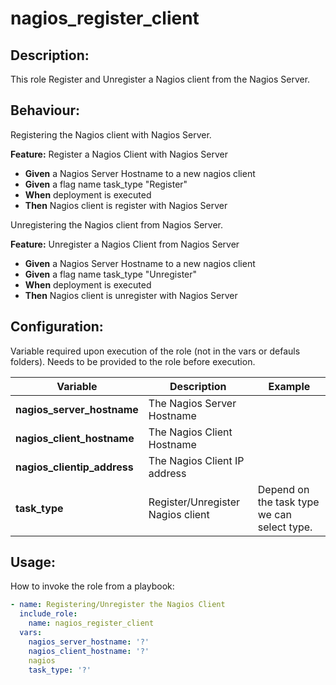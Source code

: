 # nagios_register_client

## Description:

This role Register and Unregister a Nagios client from the Nagios Server.

## Behaviour:

Registering the Nagios client with Nagios Server.

**Feature:** Register a Nagios Client with Nagios Server  
- **Given** a Nagios Server Hostname to a new nagios client
- **Given** a flag name task_type "Register"
- **When** deployment is executed
- **Then** Nagios client is register with Nagios Server  

Unregistering the Nagios client from Nagios Server.

**Feature:** Unregister a Nagios Client from Nagios Server  
- **Given** a Nagios Server Hostname to a new nagios client
- **Given** a flag name task_type "Unregister"
- **When** deployment is executed
- **Then** Nagios client is unregister with Nagios Server 

## Configuration:

Variable required upon execution of the role (not in the vars or defauls folders).
Needs to be provided to the role before execution.

| Variable  | Description  | Example  | 
|---|---|---|
| **nagios_server_hostname** | The Nagios Server Hostname |  |
| **nagios_client_hostname** | The Nagios Client Hostname |  |
| **nagios_clientip_address** | The Nagios Client IP address | |
| **task_type** | Register/Unregister Nagios client | Depend on the task type we can select type.

## Usage:

How to invoke the role from a playbook:

```yaml
- name: Registering/Unregister the Nagios Client              
  include_role:
    name: nagios_register_client
  vars:
    nagios_server_hostname: '?'
    nagios_client_hostname: '?'
    nagios
    task_type: '?'
   
```